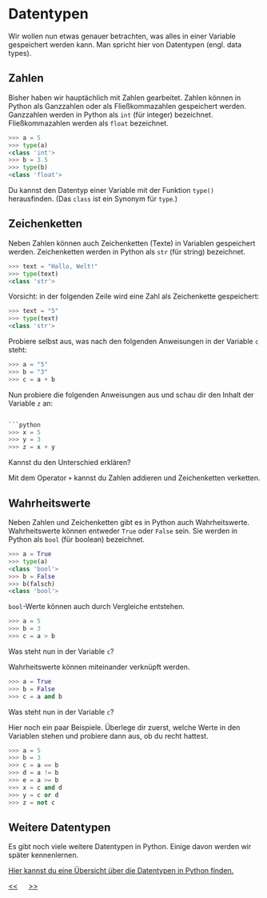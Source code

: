 # Datentypen

Wir wollen nun etwas genauer betrachten, 
was alles in einer Variable gespeichert werden kann.
Man spricht hier von Datentypen (engl. data types).

## Zahlen

Bisher haben wir hauptächlich mit Zahlen gearbeitet.
Zahlen können in Python als Ganzzahlen oder als Fließkommazahlen gespeichert werden.
Ganzzahlen werden in Python als `int` (für integer) bezeichnet.
Fließkommazahlen werden als `float` bezeichnet.

```python
>>> a = 5
>>> type(a)
<class 'int'>
>>> b = 3.5
>>> type(b)
<class 'float'>
```

Du kannst den Datentyp einer Variable mit der Funktion `type()` herausfinden.
(Das `class` ist ein Synonym für `type`.)

## Zeichenketten

Neben Zahlen können auch Zeichenketten (Texte) in Variablen gespeichert werden.
Zeichenketten werden in Python als `str` (für string) bezeichnet.

```python
>>> text = "Hallo, Welt!"
>>> type(text)
<class 'str'>
```

Vorsicht: in der folgenden Zeile wird eine Zahl als Zeichenkette gespeichert:

```python
>>> text = "5"
>>> type(text)
<class 'str'>
```

Probiere selbst aus, was nach den folgenden Anweisungen in der Variable `c` steht:

```python
>>> a = "5"
>>> b = "3"
>>> c = a + b
```

Nun probiere die folgenden Anweisungen aus und schau dir den Inhalt der Variable `z` an:

```python

```python
>>> x = 5
>>> y = 3
>>> z = x + y
```

Kannst du den Unterschied erklären?

Mit dem Operator `+` kannst du Zahlen addieren und Zeichenketten verketten.

## Wahrheitswerte

Neben Zahlen und Zeichenketten gibt es in Python auch Wahrheitswerte.
Wahrheitswerte können entweder `True` oder `False` sein.
Sie werden in Python als `bool` (für boolean) bezeichnet.

```python
>>> a = True
>>> type(a)
<class 'bool'>
>>> b = False
>>> b(falsch)
<class 'bool'>
```

`bool`-Werte können auch durch Vergleiche entstehen.

```python
>>> a = 5
>>> b = 3
>>> c = a > b
```

Was steht nun in der Variable `c`?

Wahrheitswerte können miteinander verknüpft werden.

```python
>>> a = True
>>> b = False
>>> c = a and b
```

Was steht nun in der Variable `c`?

Hier noch ein paar Beispiele. Überlege dir zuerst, welche Werte in den 
Variablen stehen und probiere dann aus, ob du recht hattest.

```python
>>> a = 5
>>> b = 3
>>> c = a == b
>>> d = a != b
>>> e = a >= b
>>> x = c and d
>>> y = c or d
>>> z = not c
``` 

## Weitere Datentypen

Es gibt noch viele weitere Datentypen in Python.
Einige davon werden wir später kennenlernen.

[Hier kannst du eine Übersicht über die Datentypen in Python finden.](https://www.w3schools.com/python/python_datatypes.asp)




[<<](D1_Variablen.md) &emsp; [>>](E0_Script.md)